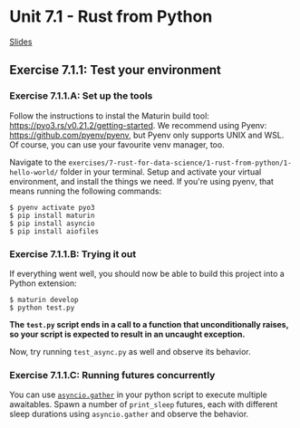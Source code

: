 # Unit 7.1 - Rust from Python

<a href="/slides/7_1/" target="_blank">Slides</a>

## Exercise 7.1.1: Test your environment

### Exercise 7.1.1.A: Set up the tools

Follow the instructions to instal the Maturin build tool: <https://pyo3.rs/v0.21.2/getting-started>. We recommend using Pyenv:
<https://github.com/pyenv/pyenv>, but Pyenv only supports UNIX and WSL. Of course, you can use your favourite venv manager, too.

Navigate to the `exercises/7-rust-for-data-science/1-rust-from-python/1-hello-world/` folder in your terminal. Setup and activate your virtual environment, and install the things we need. If you're using pyenv, that means running the following commands:

```shell
$ pyenv activate pyo3
$ pip install maturin
$ pip install asyncio
$ pip install aiofiles
```

### Exercise 7.1.1.B: Trying it out

If everything went well, you should now be able to build this project into a Python extension:

```shell
$ maturin develop
$ python test.py
```

**The `test.py` script ends in a call to a function that unconditionally raises, so your script is expected to result in an uncaught exception.**

Now, try running `test_async.py` as well and observe its behavior.

### Exercise 7.1.1.C: Running futures concurrently
You can use [`asyncio.gather`](https://docs.python.org/3/library/asyncio-task.html#asyncio.gather) in your python script to execute multiple awaitables. Spawn a number of `print_sleep` futures, each with different sleep durations using `asyncio.gather` and observe the behavior.
